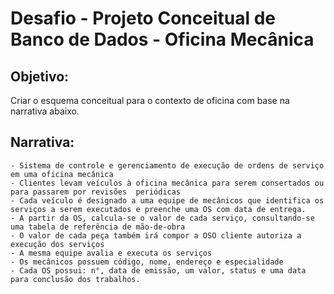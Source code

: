 # Desafio - Projeto Conceitual de Banco de Dados - Oficina Mecânica

## Objetivo:

Criar o esquema conceitual para o contexto de oficina com base na narrativa abaixo.

## Narrativa:

	- Sistema de controle e gerenciamento de execução de ordens de serviço em uma oficina mecânica
	- Clientes levam veículos à oficina mecânica para serem consertados ou para passarem por revisões  periódicas
	- Cada veículo é designado a uma equipe de mecânicos que identifica os serviços a serem executados e preenche uma OS com data de entrega.
	- A partir da OS, calcula-se o valor de cada serviço, consultando-se uma tabela de referência de mão-de-obra
	- O valor de cada peça também irá compor a OSO cliente autoriza a execução dos serviços
	- A mesma equipe avalia e executa os serviços
	- Os mecânicos possuem código, nome, endereço e especialidade
	- Cada OS possui: n°, data de emissão, um valor, status e uma data para conclusão dos trabalhos.


